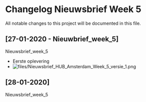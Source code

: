 # Changelog Nieuwsbrief Week 5
All notable changes to this project will be documented in this file.

## [27-01-2020 - Nieuwbrief_week_5]
Nieuwsbrief_week_5 
- Eerste oplevering 
- ![files/Nieuwsbrief_HUB_Amsterdam_Week_5_versie_1.png](Nieuwsbrief_HUB_Amsterdam_Week_5_versie_1.png) 

## [28-01-2020]
Nieuwsbrief_week_5 
